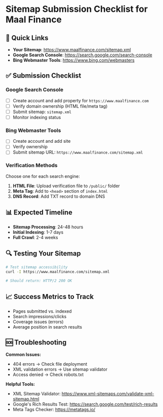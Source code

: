 # Sitemap Submission Checklist for Maal Finance

## 🚀 Quick Links

- **Your Sitemap**: https://www.maalfinance.com/sitemap.xml
- **Google Search Console**: https://search.google.com/search-console
- **Bing Webmaster Tools**: https://www.bing.com/webmasters

## ✅ Submission Checklist

### Google Search Console

- [ ] Create account and add property for `https://www.maalfinance.com`
- [ ] Verify domain ownership (HTML file/meta tag)
- [ ] Submit sitemap: `sitemap.xml`
- [ ] Monitor indexing status

### Bing Webmaster Tools

- [ ] Create account and add site
- [ ] Verify ownership
- [ ] Submit sitemap URL: `https://www.maalfinance.com/sitemap.xml`

### Verification Methods

Choose one for each search engine:

1. **HTML File**: Upload verification file to `/public/` folder
2. **Meta Tag**: Add to `<head>` section of `index.html`
3. **DNS Record**: Add TXT record to domain DNS

## 📊 Expected Timeline

- **Sitemap Processing**: 24-48 hours
- **Initial Indexing**: 1-7 days
- **Full Crawl**: 2-4 weeks

## 🔍 Testing Your Sitemap

```bash
# Test sitemap accessibility
curl -I https://www.maalfinance.com/sitemap.xml

# Should return: HTTP/2 200 OK
```

## 📈 Success Metrics to Track

- Pages submitted vs. indexed
- Search impressions/clicks
- Coverage issues (errors)
- Average position in search results

## 🆘 Troubleshooting

**Common Issues:**

- 404 errors → Check file deployment
- XML validation errors → Use sitemap validator
- Access denied → Check robots.txt

**Helpful Tools:**

- XML Sitemap Validator: https://www.xml-sitemaps.com/validate-xml-sitemap.html
- Google's Rich Results Test: https://search.google.com/test/rich-results
- Meta Tags Checker: https://metatags.io/
